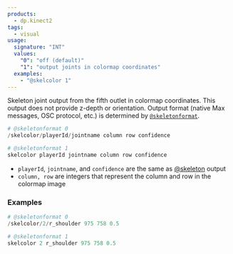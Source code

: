 ```yaml
---
products:
  - dp.kinect2
tags:
  - visual
usage:
  signature: "INT"
  values:
    "0": "off (default)"
    "1": "output joints in colormap coordinates"
  examples:
    - "@skelcolor 1"
---
```


Skeleton joint output from the fifth outlet in colormap coordinates.
This output does not provide z-depth or orientation.
Output format (native Max messages, OSC protocol, etc.) is determined by
[`@skeletonformat`](skeletonformat.md).

```python
# @skeletonformat 0
/skelcolor/playerId/jointname column row confidence

# @skeletonformat 1
skelcolor playerId jointname column row confidence
```

* `playerId`, `jointname`, and `confidence` are the same as [@skeleton](skeleton.md) output
* `column, row` are integers that represent the column and row in the colormap image

### Examples

```python
# @skeletonformat 0
/skelcolor/2/r_shoulder 975 758 0.5

# @skeletonformat 1
skelcolor 2 r_shoulder 975 758 0.5
```
